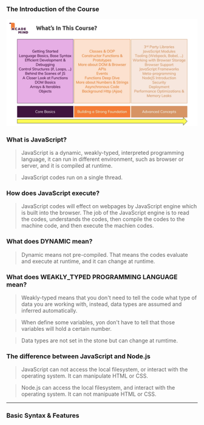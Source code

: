 ### The Introduction of the Course

![Introduction](introduction_of_the_course.png)

### What is JavaScript?

> JavaScript is a dynamic, weakly-typed, interpreted programming language, it can run in different environment, such as browser or server, and it is compiled at runtime.

> JavaScript codes run on a single thread.

### How does JavaScript execute?

> JavaScript codes will effect on webpages by JavaScript engine which is built into the browser. The job of the JavaScript engine is to read the codes, understands the codes, then compile the codes to the machine code, and then execute the machien codes.

### What does **DYNAMIC** mean?

> Dynamic means not pre-compiled. That means the codes evaluate and execute at runtime, and it can change at runtime.

### What does **WEAKLY_TYPED PROGRAMMING LANGUAGE** mean?

> Weakly-typed means that you don't need to tell the code what type of data you are working with, instead, data types are assumed and inferred automatically.

> When define some variables, yon don't have to tell that those variables will hold a certain number.

> Data types are not set in the stone but can change at rumtime.

### The difference between JavaScript and Node.js

> JavaScript can not access the local filesystem, or interact with the operating system. It can manipulate HTML or CSS.

> Node.js can access the local filesystem, and interact with the operating system. It can not manipuate HTML or CSS.

---

### Basic Syntax & Features
